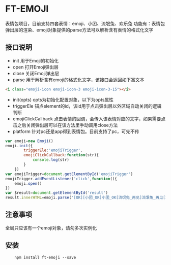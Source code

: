 # FT-EMOJI

表情包项目，目前支持四套表情：emoji、小团、流氓兔、欢乐兔
功能有：表情包弹出层的渲染、emoji对象提供的parse方法可以解析含有表情的格式化文字


## 接口说明

- init 用于Emoji的初始化
- open 打开Emoji弹出层
- close 关闭Emoji弹出层
- parse 用于解析含有emoji的格式化文字，该接口会返回如下富文本
```html
<i class="emoji-icon emoji-icon-3 emoji-icon-3-15"></i>
```
- init(opts) opts为初始化配置对象，以下为opts属性
- triggerEle 锚点element的id，该id用于点击弹出层以外区域自动关闭的逻辑判断 
- emojiClickCallback 点击表情的回调，会传入该表情对应的文字，如果需要点击之后关闭弹出层可以在该方法里手动调用close方法
- platform 针对pc还是app得到表情包。目前支持了pc，可先不传

```js
var emoji=new Emoji()
emoji.init({
        triggerEle:'emojiTrigger',
        emojiClickCallback:function(str){
            console.log(str)
        }
    })
var emojiTrigger=document.getElementById('emojiTrigger')
emojiTrigger.addEventListener('click',function(){
    emoji.open()
})
var $result=document.getElementById('result')
result.innerHTML=emoji.parse('[OK][小团_OK]小团_OK[流氓兔_再见]流氓兔_再见[欢乐兔_走开]欢乐兔_走开')
```
## 注意事项

全局只应该有一个emoji对象，请勿多次实例化

## 安装

```
	npm install ft-emoji --save
```


